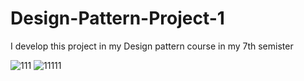 # Design-Pattern-Project-1
I develop this project in my Design pattern course in my 7th semister

![111](https://github.com/Muzamilofficial/Design-Pattern-Project-1/assets/113015136/a6fa9c96-1e15-4986-8bc7-bc72314c71cd)
![11111](https://github.com/Muzamilofficial/Design-Pattern-Project-1/assets/113015136/0a1dd120-7642-4721-83e0-0cb6895c4092)
